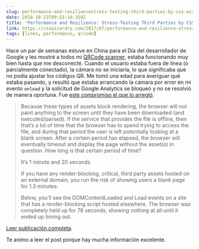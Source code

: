 ```yaml
---
slug: performance-and-resiliencestress-testing-third-parties-by-css-wizardry
date: 2018-10-23T09:53:10.359Z
title: 'Performance and Resilience: Stress-Testing Third Parties by CSS Wizardry'
link: https://csswizardry.com/2017/07/performance-and-resilience-stress-testing-third-parties/
tags: [links, performance, qrcode]
---
```

Hace un par de semanas estuve en China para el Día del desarrollador de Google y les mostré a todos mi [QRCode scanner](https://qrsnapper.com), estaba funcionando muy bien hasta que me desconecté. Cuando el usuario estaba fuera de línea (o parcialmente conectado), la cámara no se iniciaría, lo que significaba que no podía ajustar los códigos QR. Me tomó una edad para averiguar qué estaba pasando, y resultó que estaba arrancando la cámara por error en mi evento `onload` y la solicitud de Google Analytics se bloqueó y no se resolvió de manera oportuna. Fue [este compromiso el que lo arregló](https://github.com/PaulKinlan/qrcode/commit/e3b58c6821fd97defcd959f7d7f3de10ea4f4b12#diff-4a23ac1286faa3273c8cdc9b4bb5078dR578).

> Because these types of assets block rendering, the browser will not paint anything to the screen until they have been downloaded (and executed/parsed). If the service that provides the file is offline, then that&#x2019;s a lot of time that the browser has to spend trying to access the file, and during that period the user is left potentially looking at a blank screen. After a certain period has elapsed, the browser will eventually timeout and display the page without the asset(s) in question. How long is that certain period of time?
> 
> It&#x2019;s 1 minute and 20 seconds.
> 
> If you have any render-blocking, critical, third party assets hosted on an external domain, you run the risk of showing users a blank page for 1.3 minutes.
> 
> Below, you&#x2019;ll see the DOMContentLoaded and Load events on a site that has a render-blocking script hosted elsewhere. The browser was completely held up for 78 seconds, showing nothing at all until it ended up timing out.


[Leer publicación completa](https://csswizardry.com/2017/07/performance-and-resilience-stress-testing-third-parties/).

Te animo a leer el post porque hay mucha información excelente.
